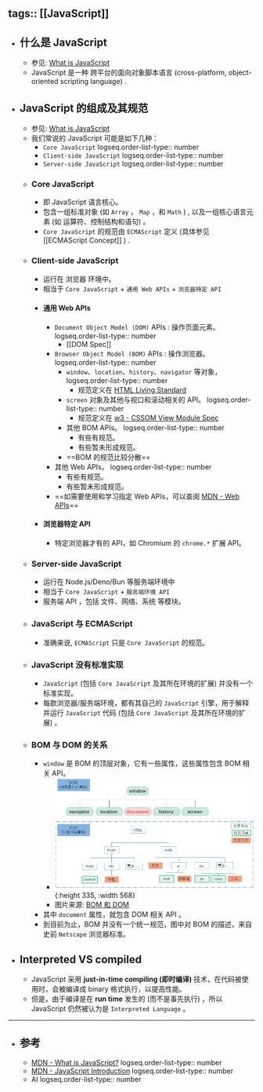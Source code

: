 tags:: [[JavaScript]]
---

- ## 什么是 JavaScript
	- 参见: [What is JavaScript](https://developer.mozilla.org/en-US/docs/Web/JavaScript/Guide/Introduction#what_is_javascript)
	- JavaScript 是一种 跨平台的面向对象脚本语言 (cross-platform, object-oriented scripting language) .
- ## JavaScript 的组成及其规范
	- 参见: [What is JavaScript](https://developer.mozilla.org/en-US/docs/Web/JavaScript/Guide/Introduction#what_is_javascript)
	- 我们常说的 JavaScript 可能是如下几种：
		- `Core JavaScript`
		  logseq.order-list-type:: number
		- `Client-side JavaScript`
		  logseq.order-list-type:: number
		- `Server-side JavaScript`
		  logseq.order-list-type:: number
	- ### Core JavaScript
		- 即 JavaScript 语言核心。
		- 包含一组标准对象 (如 `Array` ， `Map` ，和 `Math` ) , 以及一组核心语言元素 (如 运算符、控制结构和语句) 。
		- `Core JavaScript` 的规范由 `ECMAScript` 定义  (具体参见 [[ECMAScript Concept]] ) .
	- ### Client-side JavaScript
		- 运行在 浏览器 环境中。
		- 相当于 `Core JavaScript` + `通用 Web APIs` + `浏览器特定 API`
		- #### 通用 Web APIs
			- `Document Object Model (DOM)`  APIs : 操作页面元素。
			  logseq.order-list-type:: number
				- [[DOM Spec]]
			- `Browser Object Model (BOM)` APIs : 操作浏览器。
			  logseq.order-list-type:: number
				- `window`、`location`、`history`、`navigator` 等对象，
				  logseq.order-list-type:: number
					- 规范定义在 [HTML Living Standard ](https://html.spec.whatwg.org/)
				- `screen` 对象及其他与视口和滚动相关的 API。
				  logseq.order-list-type:: number
					- 规范定义在 [w3 - CSSOM View Module Spec](https://www.w3.org/TR/cssom-view-1/#the-screen-interface)
				- 其他 BOM APIs。
				  logseq.order-list-type:: number
					- 有些有规范。
					- 有些暂未形成规范。
				- ==BOM 的规范比较分散==
			- 其他 Web APIs。
			  logseq.order-list-type:: number
				- 有些有规范。
				- 有些暂未形成规范。
			- ==如需要使用和学习指定 Web APIs，可以查阅 [MDN - Web APIs](https://developer.mozilla.org/en-US/docs/Web/API)==
		- #### 浏览器特定 API
			- 特定浏览器才有的 API，如 Chromium 的 `chrome.*` 扩展 API。
	- ### Server-side JavaScript
		- 运行在 Node.js/Deno/Bun 等服务端环境中
		- 相当于 `Core JavaScript` + `服务端环境 API`
		- 服务端 API ，包括 文件、网络、系统 等模块。
	- ### JavaScript 与 ECMAScript
		- 准确来说, `ECMAScript` 只是 `Core JavaScript` 的规范。
	- ### JavaScript 没有标准实现
		- `JavaScript` (包括 `Core JavaScript` 及其所在环境的扩展) 并没有一个标准实现。
		- 每款浏览器/服务端环境，都有其自己的 `JavaScript` 引擎，用于解释并运行 `JavaScript` 代码 (包括 `Core JavaScript` 及其所在环境的扩展) 。
	- ### BOM 与 DOM 的关系
		- `window` 是 BOM 的顶层对象，它有一些属性，这些属性包含 BOM 相关 API。
			- ![image.png](../assets/image_1739043174667_0.png){:height 335, :width 568}
			- 图片来源: [BOM 和 DOM](https://heptaluan.github.io/2017/11/17/JavaScript/16/)
		- 其中 `document` 属性，就包含 DOM 相关 API 。
		- 到目前为止，BOM 并没有一个统一规范，图中对 BOM 的描述，来自史前 `Netscape` 浏览器标准。
- ## Interpreted VS compiled
	- JavaScript 采用 **just-in-time compiling (即时编译)** 技术，在代码被使用时，会被编译成 binary 格式执行，以提高性能。
	- 但是，由于编译是在 **run time** 发生的 (而不是事先执行) ，所以 JavaScript 仍然被认为是 `Interpreted Language` 。
- ---
- ## 参考
	- [MDN - What is JavaScript?](https://developer.mozilla.org/en-US/docs/Learn/JavaScript/First_steps/What_is_JavaScript)
	  logseq.order-list-type:: number
	- [MDN - JavaScript Introduction](https://developer.mozilla.org/en-US/docs/Web/JavaScript/Guide/Introduction)
	  logseq.order-list-type:: number
	- AI
	  logseq.order-list-type:: number